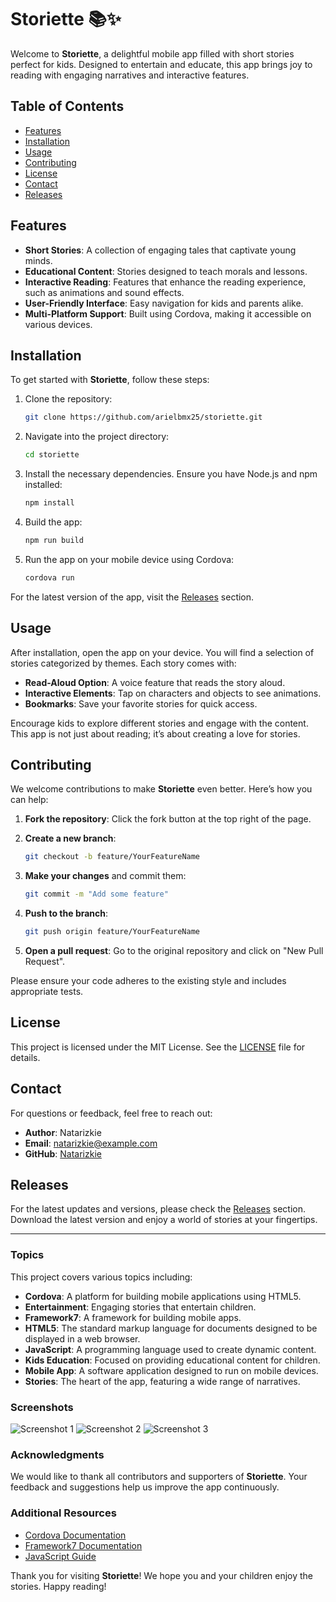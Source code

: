 # Storiette 📚✨

Welcome to **Storiette**, a delightful mobile app filled with short stories perfect for kids. Designed to entertain and educate, this app brings joy to reading with engaging narratives and interactive features. 

## Table of Contents

- [Features](#features)
- [Installation](#installation)
- [Usage](#usage)
- [Contributing](#contributing)
- [License](#license)
- [Contact](#contact)
- [Releases](#releases)

## Features

- **Short Stories**: A collection of engaging tales that captivate young minds.
- **Educational Content**: Stories designed to teach morals and lessons.
- **Interactive Reading**: Features that enhance the reading experience, such as animations and sound effects.
- **User-Friendly Interface**: Easy navigation for kids and parents alike.
- **Multi-Platform Support**: Built using Cordova, making it accessible on various devices.

## Installation

To get started with **Storiette**, follow these steps:

1. Clone the repository:

   ```bash
   git clone https://github.com/arielbmx25/storiette.git
   ```

2. Navigate into the project directory:

   ```bash
   cd storiette
   ```

3. Install the necessary dependencies. Ensure you have Node.js and npm installed:

   ```bash
   npm install
   ```

4. Build the app:

   ```bash
   npm run build
   ```

5. Run the app on your mobile device using Cordova:

   ```bash
   cordova run
   ```

For the latest version of the app, visit the [Releases](https://github.com/arielbmx25/storiette/releases) section.

## Usage

After installation, open the app on your device. You will find a selection of stories categorized by themes. Each story comes with:

- **Read-Aloud Option**: A voice feature that reads the story aloud.
- **Interactive Elements**: Tap on characters and objects to see animations.
- **Bookmarks**: Save your favorite stories for quick access.

Encourage kids to explore different stories and engage with the content. This app is not just about reading; it’s about creating a love for stories.

## Contributing

We welcome contributions to make **Storiette** even better. Here’s how you can help:

1. **Fork the repository**: Click the fork button at the top right of the page.
2. **Create a new branch**: 

   ```bash
   git checkout -b feature/YourFeatureName
   ```

3. **Make your changes** and commit them:

   ```bash
   git commit -m "Add some feature"
   ```

4. **Push to the branch**:

   ```bash
   git push origin feature/YourFeatureName
   ```

5. **Open a pull request**: Go to the original repository and click on "New Pull Request".

Please ensure your code adheres to the existing style and includes appropriate tests.

## License

This project is licensed under the MIT License. See the [LICENSE](LICENSE) file for details.

## Contact

For questions or feedback, feel free to reach out:

- **Author**: Natarizkie
- **Email**: natarizkie@example.com
- **GitHub**: [Natarizkie](https://github.com/natarizkie)

## Releases

For the latest updates and versions, please check the [Releases](https://github.com/arielbmx25/storiette/releases) section. Download the latest version and enjoy a world of stories at your fingertips.

---

### Topics

This project covers various topics including:

- **Cordova**: A platform for building mobile applications using HTML5.
- **Entertainment**: Engaging stories that entertain children.
- **Framework7**: A framework for building mobile apps.
- **HTML5**: The standard markup language for documents designed to be displayed in a web browser.
- **JavaScript**: A programming language used to create dynamic content.
- **Kids Education**: Focused on providing educational content for children.
- **Mobile App**: A software application designed to run on mobile devices.
- **Stories**: The heart of the app, featuring a wide range of narratives.

### Screenshots

![Screenshot 1](https://via.placeholder.com/600x400?text=Screenshot+1)
![Screenshot 2](https://via.placeholder.com/600x400?text=Screenshot+2)
![Screenshot 3](https://via.placeholder.com/600x400?text=Screenshot+3)

### Acknowledgments

We would like to thank all contributors and supporters of **Storiette**. Your feedback and suggestions help us improve the app continuously.

### Additional Resources

- [Cordova Documentation](https://cordova.apache.org/docs/en/latest/)
- [Framework7 Documentation](https://framework7.io/docs/)
- [JavaScript Guide](https://developer.mozilla.org/en-US/docs/Web/JavaScript/Guide)

Thank you for visiting **Storiette**! We hope you and your children enjoy the stories. Happy reading!